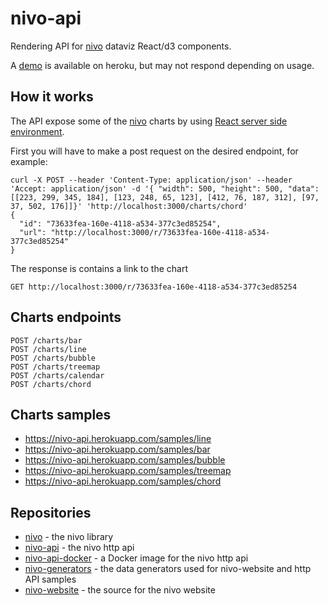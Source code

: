# nivo-api

Rendering API for [nivo](https://github.com/plouc/nivo) dataviz React/d3 components.

A [demo](https://nivo-api.herokuapp.com/) is available on heroku, but may not respond depending on usage.

## How it works

The API expose some of the [nivo](https://github.com/plouc/nivo) charts by using [React server side environment](https://facebook.github.io/react/docs/environments.html).

First you will have to make a post request on the desired endpoint, for example:

```
curl -X POST --header 'Content-Type: application/json' --header 'Accept: application/json' -d '{ "width": 500, "height": 500, "data": [[223, 299, 345, 184], [123, 248, 65, 123], [412, 76, 187, 312], [97, 37, 502, 176]]}' 'http://localhost:3000/charts/chord'
{
  "id": "73633fea-160e-4118-a534-377c3ed85254",
  "url": "http://localhost:3000/r/73633fea-160e-4118-a534-377c3ed85254"
}
```

The response is contains a link to the chart

```
GET http://localhost:3000/r/73633fea-160e-4118-a534-377c3ed85254
```

## Charts endpoints

```
POST /charts/bar
POST /charts/line
POST /charts/bubble
POST /charts/treemap
POST /charts/calendar
POST /charts/chord
```

## Charts samples

- https://nivo-api.herokuapp.com/samples/line
- https://nivo-api.herokuapp.com/samples/bar
- https://nivo-api.herokuapp.com/samples/bubble
- https://nivo-api.herokuapp.com/samples/treemap
- https://nivo-api.herokuapp.com/samples/chord

## Repositories

- [nivo](https://github.com/plouc/nivo) - the nivo library
- [nivo-api](https://github.com/plouc/nivo-api) - the nivo http api
- [nivo-api-docker](https://github.com/plouc/nivo-api-docker) - a Docker image for the nivo http api
- [nivo-generators](https://github.com/plouc/nivo-generators) - the data generators used for nivo-website and http API samples
- [nivo-website](https://github.com/plouc/nivo-website) - the source for the nivo website
